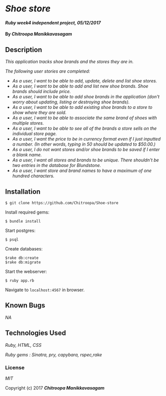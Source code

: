 # _Shoe store_

#### _Ruby week4 independent project, 05/12/2017_

#### By _**Chitroopa Manikkavasagam**_

## Description

_This application tracks shoe brands and the stores they are in._

_The following user stories are completed:_

* _As a user, I want to be able to add, update, delete and list shoe stores._
* _As a user, I want to be able to add and list new shoe brands. Shoe brands should include price._
* _As a user, I want to be able to add shoe brands in the application (don't worry about updating, listing or destroying shoe brands)._
* _As a user, I want to be able to add existing shoe brands to a store to show where they are sold._
* _As a user, I want to be able to associate the same brand of shoes with multiple stores._
* _As a user, I want to be able to see all of the brands a store sells on the individual store page._
* _As a user, I want the price to be in currency format even if I just inputted a number. (In other words, typing in 50 should be updated to $50.00.)_
* _As a user, I do not want stores and/or shoe brands to be saved if I enter a blank name._
* _As a user, I want all stores and brands to be unique. There shouldn't be two entries in the database for Blundstone._
* _As a user, I want store and brand names to have a maximum of one hundred characters._


Installation
------------

```
$ git clone https://github.com/Chitroopa/Shoe-store
```

Install required gems:
```
$ bundle install
```

Start postgres:
```
$ psql
```

Create databases:
```
$rake db:create
$rake db:migrate
```

Start the webserver:
```
$ ruby app.rb
```

Navigate to `localhost:4567` in browser.


## Known Bugs

_NA_

## Technologies Used

_Ruby, HTML, CSS_

_Ruby gems : Sinatra, pry, capybara, rspec,rake_

### License

*MIT*

Copyright (c) 2017 **_Chitroopa Manikkavasagam_**
